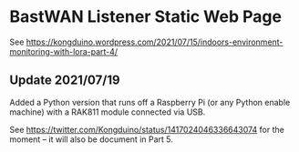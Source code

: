 # BastWAN Listener Static Web Page

See https://kongduino.wordpress.com/2021/07/15/indoors-environment-monitoring-with-lora-part-4/

## Update 2021/07/19

Added a Python version that runs off a Raspberry Pi (or any Python enable machine) with a RAK811 module connected via USB.

See https://twitter.com/Kongduino/status/1417024046336643074 for the moment – it will also be document in Part 5.

